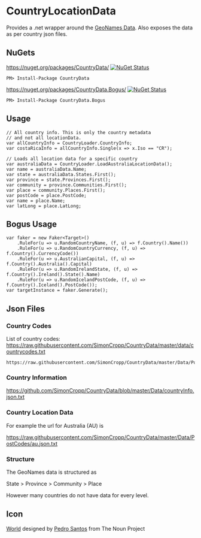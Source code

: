 # CountryLocationData

Provides a .net wrapper around the [GeoNames Data](https://www.geonames.org/). Also exposes the data as per country json files.


## NuGets

https://nuget.org/packages/CountryData/ [![NuGet Status](http://img.shields.io/nuget/v/CountryData.svg?longCache=true&style=flat)](https://www.nuget.org/packages/CountryData/)

    PM> Install-Package CountryData


https://nuget.org/packages/CountryData.Bogus/ [![NuGet Status](http://img.shields.io/nuget/v/CountryData.Bogus.svg?longCache=true&style=flat)](https://www.nuget.org/packages/CountryData.Bogus/)

    PM> Install-Package CountryData.Bogus


## Usage

```
// All country info. This is only the country metadata
// and not all locationData.
var allCountryInfo = CountryLoader.CountryInfo;
var costaRicaInfo = allCountryInfo.Single(x => x.Iso == "CR");

// Loads all location data for a specific country
var australiaData = CountryLoader.LoadAustraliaLocationData();
var name = australiaData.Name;
var state = australiaData.States.First();
var province = state.Provinces.First();
var community = province.Communities.First();
var place = community.Places.First();
var postCode = place.PostCode;
var name = place.Name;
var latLong = place.LatLong;
```


## Bogus Usage

```
var faker = new Faker<Target>()
    .RuleFor(u => u.RandomCountryName, (f, u) => f.Country().Name())
    .RuleFor(u => u.RandomCountryCurrency, (f, u) => f.Country().CurrencyCode())
    .RuleFor(u => u.AustralianCapital, (f, u) => f.Country().Australia().Capital)
    .RuleFor(u => u.RandomIrelandState, (f, u) => f.Country().Ireland().State().Name)
    .RuleFor(u => u.RandomIcelandPostCode, (f, u) => f.Country().Iceland().PostCode());
var targetInstance = faker.Generate();
```


## Json Files


### Country Codes

List of country codes: https://raw.githubusercontent.com/SimonCropp/CountryData/master/data/countrycodes.txt

```
https://raw.githubusercontent.com/SimonCropp/CountryData/master/Data/PostCodes/[CountryCode].json.txt
```


### Country Information

https://github.com/SimonCropp/CountryData/blob/master/Data/countryInfo.json.txt


### Country Location Data

For example the url for Australia (AU) is 

https://raw.githubusercontent.com/SimonCropp/CountryData/master/Data/PostCodes/au.json.txt


### Structure 

The GeoNames data is structured as

State > Province > Community > Place

However many countries do not have data for every level.


## Icon

<a href="https://thenounproject.com/term/world/956116/" target="_blank">World</a> designed by <a href="https://thenounproject.com/pedrosantospt3" target="_blank">Pedro Santos</a> from The Noun Project